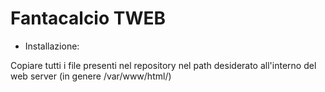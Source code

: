 # Fantacalcio TWEB
* Installazione:

Copiare tutti i file presenti nel repository nel path desiderato all'interno del web server (in genere /var/www/html/)
